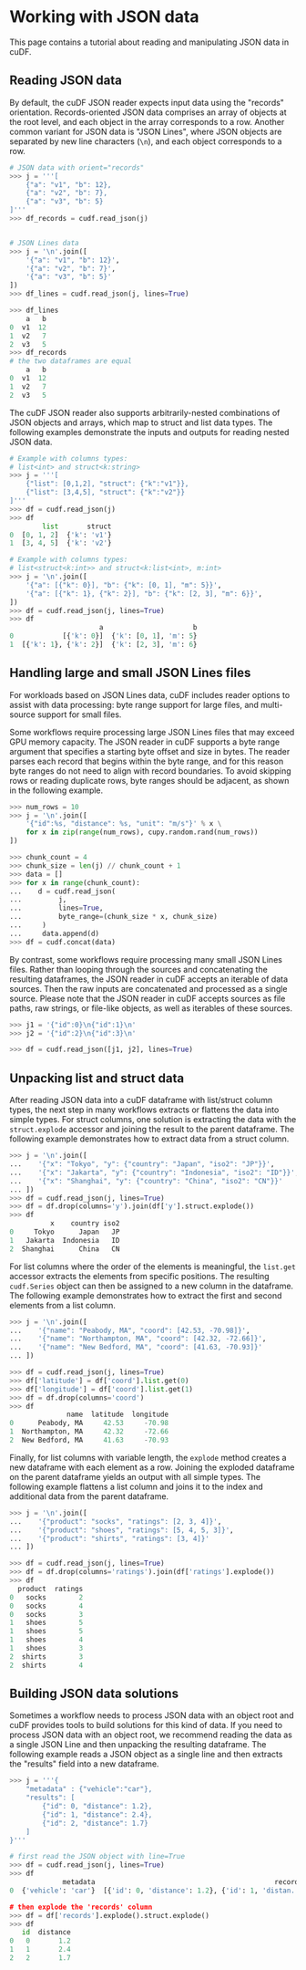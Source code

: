 # Working with JSON data

This page contains a tutorial about reading and manipulating JSON data in cuDF.

## Reading JSON data

By default, the cuDF JSON reader expects input data using the
"records" orientation. Records-oriented JSON data comprises
an array of objects at the root level, and each object in the
array corresponds to a row. Another common variant
for JSON data is "JSON Lines", where JSON objects are separated
by new line characters (`\n`), and each object corresponds to a
row.

```python
# JSON data with orient="records"
>>> j = '''[
    {"a": "v1", "b": 12},
    {"a": "v2", "b": 7},
    {"a": "v3", "b": 5}
]'''
>>> df_records = cudf.read_json(j)


# JSON Lines data
>>> j = '\n'.join([
    '{"a": "v1", "b": 12}',
    '{"a": "v2", "b": 7}',
    '{"a": "v3", "b": 5}'
])
>>> df_lines = cudf.read_json(j, lines=True)

>>> df_lines
    a   b
0  v1  12
1  v2   7
2  v3   5
>>> df_records
# the two dataframes are equal
    a   b
0  v1  12
1  v2   7
2  v3   5
```

The cuDF JSON reader also supports arbitrarily-nested combinations
of JSON objects and arrays, which map to struct and list data types.
The following examples demonstrate the inputs and outputs for
reading nested JSON data.

```python
# Example with columns types:
# list<int> and struct<k:string>
>>> j = '''[
    {"list": [0,1,2], "struct": {"k":"v1"}},
    {"list": [3,4,5], "struct": {"k":"v2"}}
]'''
>>> df = cudf.read_json(j)
>>> df
        list       struct
0  [0, 1, 2]  {'k': 'v1'}
1  [3, 4, 5]  {'k': 'v2'}

# Example with columns types:
# list<struct<k:int>> and struct<k:list<int>, m:int>
>>> j = '\n'.join([
    '{"a": [{"k": 0}], "b": {"k": [0, 1], "m": 5}}',
    '{"a": [{"k": 1}, {"k": 2}], "b": {"k": [2, 3], "m": 6}}',
])
>>> df = cudf.read_json(j, lines=True)
>>> df
                      a                      b
0            [{'k': 0}]  {'k': [0, 1], 'm': 5}
1  [{'k': 1}, {'k': 2}]  {'k': [2, 3], 'm': 6}
```

## Handling large and small JSON Lines files

For workloads based on JSON Lines data, cuDF includes reader options
to assist with data processing: byte range support for large files,
and multi-source support for small files.

Some workflows require processing large JSON Lines files that may
exceed GPU memory capacity. The JSON reader in cuDF supports a byte
range argument that specifies a starting byte offset and size in bytes.
The reader parses each record that begins within the byte range,
and for this reason byte ranges do not need to align with record
boundaries. To avoid skipping rows or reading duplicate rows, byte ranges
should be adjacent, as shown in the following example.

```python
>>> num_rows = 10
>>> j = '\n'.join([
    '{"id":%s, "distance": %s, "unit": "m/s"}' % x \
    for x in zip(range(num_rows), cupy.random.rand(num_rows))
])

>>> chunk_count = 4
>>> chunk_size = len(j) // chunk_count + 1
>>> data = []
>>> for x in range(chunk_count):
...    d = cudf.read_json(
...         j,
...         lines=True,
...         byte_range=(chunk_size * x, chunk_size)
...     )
...     data.append(d)
>>> df = cudf.concat(data)
```

By contrast, some workflows require processing many small JSON
Lines files. Rather than looping through the sources and
concatenating the resulting dataframes, the JSON reader in
cuDF accepts an iterable of data sources. Then the raw inputs
are concatenated and processed as a single source. Please
note that the JSON reader in cuDF accepts sources as file paths,
raw strings, or file-like objects, as well as iterables of these sources.

```python
>>> j1 = '{"id":0}\n{"id":1}\n'
>>> j2 = '{"id":2}\n{"id":3}\n'

>>> df = cudf.read_json([j1, j2], lines=True)
```

## Unpacking list and struct data

After reading JSON data into a cuDF dataframe with list/struct
column types, the next step in many workflows extracts or
flattens the data into simple types. For struct columns, one
solution is extracting the data with the `struct.explode`
accessor and joining the result to the parent dataframe. The
following example demonstrates how to extract data from a struct column.

```python
>>> j = '\n'.join([
...    '{"x": "Tokyo", "y": {"country": "Japan", "iso2": "JP"}}',
...    '{"x": "Jakarta", "y": {"country": "Indonesia", "iso2": "ID"}}',
...    '{"x": "Shanghai", "y": {"country": "China", "iso2": "CN"}}'
... ])
>>> df = cudf.read_json(j, lines=True)
>>> df = df.drop(columns='y').join(df['y'].struct.explode())
>>> df
          x    country iso2
0     Tokyo      Japan   JP
1   Jakarta  Indonesia   ID
2  Shanghai      China   CN
```

For list columns where the order of the elements is meaningful,
the `list.get` accessor extracts the elements from specific
positions. The resulting `cudf.Series` object can then be assigned
to a new column in the dataframe. The following example
demonstrates how to extract the first and second elements from a
list column.

```python
>>> j = '\n'.join([
...    '{"name": "Peabody, MA", "coord": [42.53, -70.98]}',
...    '{"name": "Northampton, MA", "coord": [42.32, -72.66]}',
...    '{"name": "New Bedford, MA", "coord": [41.63, -70.93]}'
... ])

>>> df = cudf.read_json(j, lines=True)
>>> df['latitude'] = df['coord'].list.get(0)
>>> df['longitude'] = df['coord'].list.get(1)
>>> df = df.drop(columns='coord')
>>> df
              name  latitude  longitude
0      Peabody, MA     42.53     -70.98
1  Northampton, MA     42.32     -72.66
2  New Bedford, MA     41.63     -70.93
```

Finally, for list columns with variable length, the `explode`
method creates a new dataframe with each element as a row.
Joining the exploded dataframe on the parent dataframe yields
an output with all simple types. The following example flattens
a list column and joins it to the index and additional data from
the parent dataframe.

```python
>>> j = '\n'.join([
...    '{"product": "socks", "ratings": [2, 3, 4]}',
...    '{"product": "shoes", "ratings": [5, 4, 5, 3]}',
...    '{"product": "shirts", "ratings": [3, 4]}'
... ])

>>> df = cudf.read_json(j, lines=True)
>>> df = df.drop(columns='ratings').join(df['ratings'].explode())
>>> df
  product  ratings
0   socks        2
0   socks        4
0   socks        3
1   shoes        5
1   shoes        5
1   shoes        4
1   shoes        3
2  shirts        3
2  shirts        4
```

## Building JSON data solutions

Sometimes a workflow needs to process JSON data with an object
root and cuDF provides tools to build solutions for this kind
of data. If you need to process JSON data with an object root,
we recommend reading the data as a single JSON Line and then
unpacking the resulting dataframe. The following example
reads a JSON object as a single line and then extracts the
"results" field into a new dataframe.

```python
>>> j = '''{
    "metadata" : {"vehicle":"car"},
    "results": [
        {"id": 0, "distance": 1.2},
        {"id": 1, "distance": 2.4},
        {"id": 2, "distance": 1.7}
    ]
}'''

# first read the JSON object with line=True
>>> df = cudf.read_json(j, lines=True)
>>> df
             metadata                                            records
0  {'vehicle': 'car'}  [{'id': 0, 'distance': 1.2}, {'id': 1, 'distan...

# then explode the 'records' column
>>> df = df['records'].explode().struct.explode()
>>> df
   id  distance
0   0       1.2
1   1       2.4
2   2       1.7
```
